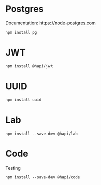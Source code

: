 # Postgres
Documentation: https://node-postgres.com
```
npm install pg
```

# JWT
```
npm install @hapi/jwt
```

# UUID 
```
npm install uuid
```

# Lab
```
npm install --save-dev @hapi/lab
```

# Code
Testing
```
npm install --save-dev @hapi/code

```